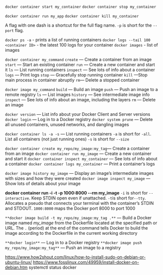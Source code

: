 
`docker container start my_container`
`docker container stop my_container`

`docker container run my_app`
`docker container kill my_container`

A flag with one dash is a shortcut for the full flag name.
 `-p` is short for the `--port` flag.
 
`docker ps -a` - prints a list of running containers
`docker logs --tail 100 <container ID>` - the latest 100 logs for your container
`docker images` - list of images

`docker container my_command`
`create` — Create a container from an image
`start` — Start an existing container
`run` — Create a new container and start it
`ls` — List running containers
`inspect` — See lots of info about a container
`logs` — Print logs
`stop` — Gracefully stop running container
`kill` —Stop main process in container abruptly
`rm`— Delete a stopped container

`docker image my_command`
`build` — Build an image
`push` — Push an image to a remote registry
`ls` — List images
`history` — See intermediate image info
`inspect` — See lots of info about an image, including the layers
`rm` — Delete an image

`docker version` — List info about your Docker Client and Server versions
`docker login` — Log in to a Docker registry
`docker system prune` — Delete all unused containers, unused networks, and dangling images

`docker container ls -a -s` — List running containers
`-a` is short for `-all`. List all containers (not just running ones)
`-s` is short for `--size`

`docker container create my_repo/my_image:my_tag`— Create a container from an image
`docker container run my_image` — Create a new container and start it
`docker container inspect my_container` — See lots of info about a container
`docker container logs my_container` — Print a container’s logs

`docker image history my_image` — Display an image’s intermediate images with sizes and how they were created
`docker image inspect my_image` — Show lots of details about your image

**docker container run -i -t -p 1000:8000 --rm my_image**
`-i` is short for `--interactive`. Keep STDIN open even if unattached.
`-t`is short for`--tty`. Allocates a pseudo that connects your terminal with the container’s STDIN and STDOUT.
`1000:8000` maps the Docker port 8000 to port 1000

`**docker image build -t my_repo/my_image:my_tag .**` — Build a Docker image named _my_image_ from the Dockerfile located at the specified path or URL. The `.` (period) at the end of the command tells Docker to build the image according to the Dockerfile in the current working directory

`**docker login**` — Log in to a Docker registry
`**docker image push my_repo/my_image:my_tag**` — Push an image to a registry

https://www.how2shout.com/linux/how-to-install-sudo-on-debian-or-ubuntu-linux/
https://www.fosslinux.com/49959/install-docker-on-debian.htm
systemctl status docker